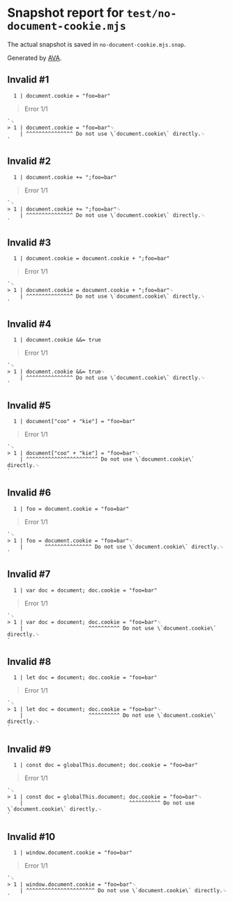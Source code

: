 # Snapshot report for `test/no-document-cookie.mjs`

The actual snapshot is saved in `no-document-cookie.mjs.snap`.

Generated by [AVA](https://avajs.dev).

## Invalid #1
      1 | document.cookie = "foo=bar"

> Error 1/1

    `␊
    > 1 | document.cookie = "foo=bar"␊
        | ^^^^^^^^^^^^^^^ Do not use \`document.cookie\` directly.␊
    `

## Invalid #2
      1 | document.cookie += ";foo=bar"

> Error 1/1

    `␊
    > 1 | document.cookie += ";foo=bar"␊
        | ^^^^^^^^^^^^^^^ Do not use \`document.cookie\` directly.␊
    `

## Invalid #3
      1 | document.cookie = document.cookie + ";foo=bar"

> Error 1/1

    `␊
    > 1 | document.cookie = document.cookie + ";foo=bar"␊
        | ^^^^^^^^^^^^^^^ Do not use \`document.cookie\` directly.␊
    `

## Invalid #4
      1 | document.cookie &&= true

> Error 1/1

    `␊
    > 1 | document.cookie &&= true␊
        | ^^^^^^^^^^^^^^^ Do not use \`document.cookie\` directly.␊
    `

## Invalid #5
      1 | document["coo" + "kie"] = "foo=bar"

> Error 1/1

    `␊
    > 1 | document["coo" + "kie"] = "foo=bar"␊
        | ^^^^^^^^^^^^^^^^^^^^^^^ Do not use \`document.cookie\` directly.␊
    `

## Invalid #6
      1 | foo = document.cookie = "foo=bar"

> Error 1/1

    `␊
    > 1 | foo = document.cookie = "foo=bar"␊
        |       ^^^^^^^^^^^^^^^ Do not use \`document.cookie\` directly.␊
    `

## Invalid #7
      1 | var doc = document; doc.cookie = "foo=bar"

> Error 1/1

    `␊
    > 1 | var doc = document; doc.cookie = "foo=bar"␊
        |                     ^^^^^^^^^^ Do not use \`document.cookie\` directly.␊
    `

## Invalid #8
      1 | let doc = document; doc.cookie = "foo=bar"

> Error 1/1

    `␊
    > 1 | let doc = document; doc.cookie = "foo=bar"␊
        |                     ^^^^^^^^^^ Do not use \`document.cookie\` directly.␊
    `

## Invalid #9
      1 | const doc = globalThis.document; doc.cookie = "foo=bar"

> Error 1/1

    `␊
    > 1 | const doc = globalThis.document; doc.cookie = "foo=bar"␊
        |                                  ^^^^^^^^^^ Do not use \`document.cookie\` directly.␊
    `

## Invalid #10
      1 | window.document.cookie = "foo=bar"

> Error 1/1

    `␊
    > 1 | window.document.cookie = "foo=bar"␊
        | ^^^^^^^^^^^^^^^^^^^^^^ Do not use \`document.cookie\` directly.␊
    `
